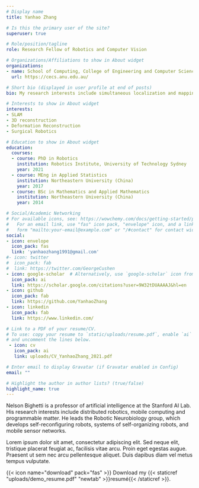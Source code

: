 ```yaml
---
# Display name
title: Yanhao Zhang

# Is this the primary user of the site?
superuser: true

# Role/position/tagline
role: Research Fellow of Robotics and Computer Vision

# Organizations/Affiliations to show in About widget
organizations:
- name: School of Computing, College of Engineering and Computer Science, Australian National University
  url: https://cecs.anu.edu.au/

# Short bio (displayed in user profile at end of posts)
bio: My research interests include simultaneous localization and mapping (SLAM), deformation reconstruction, surgical robotics, and deep learning. 

# Interests to show in About widget
interests:
- SLAM
- 3D reconstruction
- Deformation Reconstruction
- Surgical Robotics

# Education to show in About widget
education:
  courses:
  - course: PhD in Robotics
    institution: Robotics Institute, University of Technology Sydney
    year: 2021
  - course: MEng in Applied Statistics
    institution: Northeastern University (China)
    year: 2017
  - course: BSc in Mathematics and Applied Mathematics
    institution: Northeastern University (China)
    year: 2014

# Social/Academic Networking
# For available icons, see: https://wowchemy.com/docs/getting-started/page-builder/#icons
#   For an email link, use "fas" icon pack, "envelope" icon, and a link in the
#   form "mailto:your-email@example.com" or "/#contact" for contact widget.
social:
- icon: envelope
  icon_pack: fas
  link: 'yanhaozhang1991@gmail.com'
#- icon: twitter
#  icon_pack: fab
#  link: https://twitter.com/GeorgeCushen
- icon: google-scholar  # Alternatively, use `google-scholar` icon from `ai` icon pack
  icon_pack: ai
  link: https://scholar.google.com/citations?user=9W32tDUAAAAJ&hl=en
- icon: github
  icon_pack: fab
  link: https://github.com/YanhaoZhang
- icon: linkedin
  icon_pack: fab
  link: https://www.linkedin.com/

# Link to a PDF of your resume/CV.
# To use: copy your resume to `static/uploads/resume.pdf`, enable `ai` icons in `params.toml`, 
# and uncomment the lines below.
 - icon: cv
   icon_pack: ai
   link: uploads/CV_YanhaoZhang_2021.pdf

# Enter email to display Gravatar (if Gravatar enabled in Config)
email: ""

# Highlight the author in author lists? (true/false)
highlight_name: true
---
```


Nelson Bighetti is a professor of artificial intelligence at the Stanford AI Lab. His research interests include distributed robotics, mobile computing and programmable matter. He leads the Robotic Neurobiology group, which develops self-reconfiguring robots, systems of self-organizing robots, and mobile sensor networks.

Lorem ipsum dolor sit amet, consectetur adipiscing elit. Sed neque elit, tristique placerat feugiat ac, facilisis vitae arcu. Proin eget egestas augue. Praesent ut sem nec arcu pellentesque aliquet. Duis dapibus diam vel metus tempus vulputate.

{{< icon name="download" pack="fas" >}} Download my {{< staticref "uploads/demo_resume.pdf" "newtab" >}}resumé{{< /staticref >}}.
